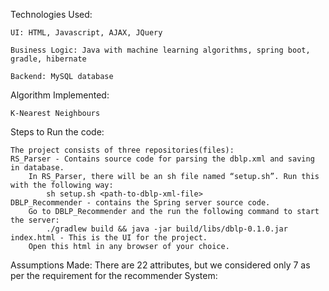 Technologies Used:

    UI: HTML, Javascript, AJAX, JQuery

    Business Logic: Java with machine learning algorithms, spring boot, gradle, hibernate

    Backend: MySQL database


Algorithm Implemented:

    K-Nearest Neighbours

Steps to Run the code:

    The project consists of three repositories(files):
    RS_Parser - Contains source code for parsing the dblp.xml and saving in database.
        In RS_Parser, there will be an sh file named “setup.sh”. Run this with the following way:
            sh setup.sh <path-to-dblp-xml-file>
    DBLP_Recommender - contains the Spring server source code.
        Go to DBLP_Recommender and the run the following command to start the server:
            ./gradlew build && java -jar build/libs/dblp-0.1.0.jar
    index.html - This is the UI for the project.
        Open this html in any browser of your choice.


Assumptions Made:
    There are 22 attributes, but we considered only 7 as per the requirement for the recommender System:
